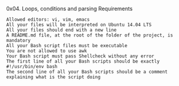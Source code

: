 0x04. Loops, conditions and parsing
Requirements

    Allowed editors: vi, vim, emacs
    All your files will be interpreted on Ubuntu 14.04 LTS
    All your files should end with a new line
    A README.md file, at the root of the folder of the project, is mandatory
    All your Bash script files must be executable
    You are not allowed to use awk
    Your Bash script must pass Shellcheck without any error
    The first line of all your Bash scripts should be exactly #!/usr/bin/env bash
    The second line of all your Bash scripts should be a comment explaining what is the script doing

